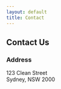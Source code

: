 ```yaml
---
layout: default
title: Contact
---
```


<section class="contact" id="contact">
    <div class="services-container">
        <h2 class="section-title">Contact Us</h2>
        <div class="contact-info">
            <div class="contact-item">
                <h3>Address</h3>
                <p>123 Clean Street<br>Sydney, NSW 2000</p>
            </div>
            <!-- Other contact items -->
        </div>
    </div>
</section>
